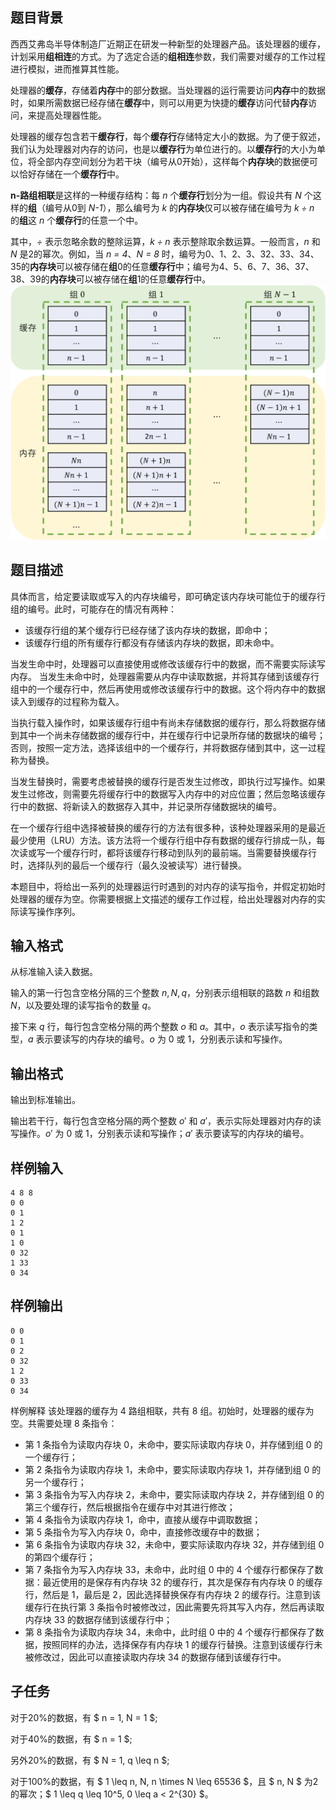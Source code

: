 ## 题目背景

西西艾弗岛半导体制造厂近期正在研发一种新型的处理器产品。该处理器的缓存，计划采用**组相连**的方式。为了选定合适的**组相连**参数，我们需要对缓存的工作过程进行模拟，进而推算其性能。

处理器的**缓存**，存储着**内存**中的部分数据。当处理器的运行需要访问**内存**中的数据时，如果所需数据已经存储在**缓存**中，则可以用更为快捷的**缓存**访问代替**内存**访问，来提高处理器性能。

处理器的缓存包含若干**缓存行**，每个**缓存行**存储特定大小的数据。为了便于叙述，我们认为处理器对内存的访问，也是以**缓存行**为单位进行的。以**缓存行**的大小为单位，将全部内存空间划分为若干块（编号从0开始），这样每个**内存块**的数据便可以恰好存储在一个**缓存行**中。

**n-路组相联**是这样的一种缓存结构：每 *n* 个**缓存行**划分为一组。假设共有 *N* 个这样的**组**（编号从0到 *N-1*），那么编号为 *k* 的**内存块**仅可以被存储在编号为 *$k \div n$* 的**组**这 *n* 个**缓存行**的任意一个中。

其中，*÷* 表示忽略余数的整除运算，*$k \div n$* 表示整除取余数运算。一般而言，*n* 和 *N* 是2的幂次。例如，当 *n = 4*、*N = 8* 时，编号为0、1、2、3、32、33、34、35的**内存块**可以被存储在**组**0的任意**缓存行**中；编号为4、5、6、7、36、37、38、39的**内存块**可以被存储在**组**1的任意**缓存行**中。
![alt text](image.png)

## 题目描述
具体而言，给定要读取或写入的内存块编号，即可确定该内存块可能位于的缓存行组的编号。此时，可能存在的情况有两种：

- 该缓存行组的某个缓存行已经存储了该内存块的数据，即命中；
- 该缓存行组的所有缓存行都没有存储该内存块的数据，即未命中。  

当发生命中时，处理器可以直接使用或修改该缓存行中的数据，而不需要实际读写内存。 当发生未命中时，处理器需要从内存中读取数据，并将其存储到该缓存行组中的一个缓存行中，然后再使用或修改该缓存行中的数据。这个将内存中的数据读入到缓存的过程称为载入。

当执行载入操作时，如果该缓存行组中有尚未存储数据的缓存行，那么将数据存储到其中一个尚未存储数据的缓存行中，并在缓存行中记录所存储的数据块的编号；否则，按照一定方法，选择该组中的一个缓存行，并将数据存储到其中，这一过程称为替换。

当发生替换时，需要考虑被替换的缓存行是否发生过修改，即执行过写操作。如果发生过修改，则需要先将缓存行中的数据写入内存中的对应位置；然后忽略该缓存行中的数据、将新读入的数据存入其中，并记录所存储数据块的编号。

在一个缓存行组中选择被替换的缓存行的方法有很多种，该种处理器采用的是最近最少使用（LRU）方法。该方法将一个缓存行组中存有数据的缓存行排成一队，每次读或写一个缓存行时，都将该缓存行移动到队列的最前端。当需要替换缓存行时，选择队列的最后一个缓存行（最久没被读写）进行替换。

本题目中，将给出一系列的处理器运行时遇到的对内存的读写指令，并假定初始时处理器的缓存为空。你需要根据上文描述的缓存工作过程，给出处理器对内存的实际读写操作序列。

## 输入格式
从标准输入读入数据。

输入的第一行包含空格分隔的三个整数 $n, N, q$，分别表示组相联的路数 $n$ 和组数 $N$，以及要处理的读写指令的数量 $q$。

接下来 $q$ 行，每行包含空格分隔的两个整数 $o$ 和 $a$。其中，$o$ 表示读写指令的类型，$a$ 表示要读写的内存块的编号。$o$ 为 0 或 1，分别表示读和写操作。

## 输出格式
输出到标准输出。

输出若干行，每行包含空格分隔的两个整数 $o'$ 和 $a'$，表示实际处理器对内存的读写操作。$o'$ 为 0 或 1，分别表示读和写操作；$a'$ 表示要读写的内存块的编号。

## 样例输入
```
4 8 8
0 0
0 1
1 2
0 1
1 0
0 32
1 33
0 34
```
## 样例输出
```
0 0
0 1
0 2
0 32
1 2
0 33
0 34
```
样例解释
该处理器的缓存为 4 路组相联，共有 8 组。初始时，处理器的缓存为空。共需要处理 8 条指令：

- 第 1 条指令为读取内存块 0，未命中，要实际读取内存块 0，并存储到组 0 的一个缓存行；
- 第 2 条指令为读取内存块 1，未命中，要实际读取内存块 1，并存储到组 0 的另一个缓存行；
- 第 3 条指令为写入内存块 2，未命中，要实际读取内存块 2，并存储到组 0 的第三个缓存行，然后根据指令在缓存中对其进行修改；
- 第 4 条指令为读取内存块 1，命中，直接从缓存中调取数据；
- 第 5 条指令为写入内存块 0，命中，直接修改缓存中的数据；
- 第 6 条指令为读取内存块 32，未命中，要实际读取内存块 32，并存储到组 0 的第四个缓存行；
- 第 7 条指令为写入内存块 33，未命中，此时组 0 中的 4 个缓存行都保存了数据：最近使用的是保存有内存块 32 的缓存行，其次是保存有内存块 0 的缓存行，然后是 1，最后是 2，因此选择替换保存有内存块 2 的缓存行。注意到该缓存行在执行第 3 条指令时被修改过，因此需要先将其写入内存，然后再读取内存块 33 的数据存储到该缓存行中；
- 第 8 条指令为读取内存块 34，未命中，此时组 0 中的 4 个缓存行都保存了数据，按照同样的办法，选择保存有内存块 1 的缓存行替换。注意到该缓存行未被修改过，因此可以直接读取内存块 34 的数据存储到该缓存行中。
## 子任务
对于20%的数据，有 $ n = 1, N = 1 $;

对于40%的数据，有 $ n = 1 $;

另外20%的数据，有 $ N = 1, q \leq n $;

对于100%的数据，有 $ 1 \leq n, N, n \times N \leq 65536 $，且 $ n, N $ 为2的幂次；$ 1 \leq q \leq 10^5, 0 \leq a < 2^{30} $。